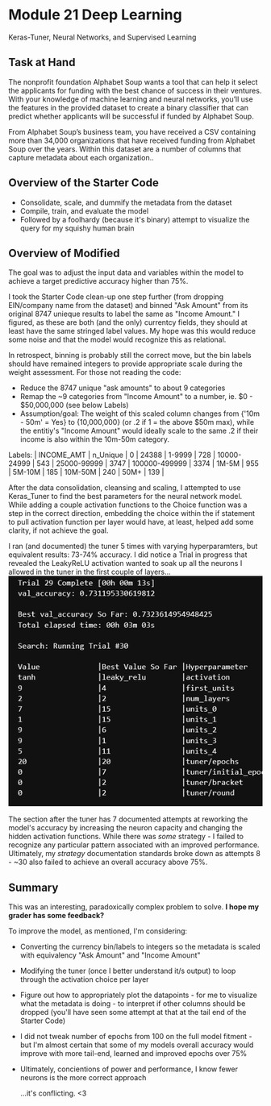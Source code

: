 # Module 21 Deep Learning

Keras-Tuner, Neural Networks, and Supervised Learning

## Task at Hand

The nonprofit foundation Alphabet Soup wants a tool that can help it select the applicants for funding with the best chance of success in their ventures. With your knowledge of machine learning and neural networks, you’ll use the features in the provided dataset to create a binary classifier that can predict whether applicants will be successful if funded by Alphabet Soup.

From Alphabet Soup’s business team, you have received a CSV containing more than 34,000 organizations that have received funding from Alphabet Soup over the years. Within this dataset are a number of columns that capture metadata about each organization..

## Overview of the Starter Code

* Consolidate, scale, and dummify the metadata from the dataset
* Compile, train, and evaluate the model
* Followed by a foolhardy (because it's binary) attempt to visualize the query for my squishy human brain

## Overview of Modified

The goal was to adjust the input data and variables within the model to achieve a target predictive accuracy higher than 75%. 

I took the Starter Code clean-up one step further (from dropping EIN/company name from the dataset) and binned "Ask Amount" from its original 8747 unieque results to label the same as "Income Amount." I figured, as these are both (and the only) currentcy fields, they should at least have the same stringed label values. My hope was this would reduce some noise and that the model would recognize this as relational. 

In retrospect, binning is probably still the correct move, but the bin labels should have remained integers to provide appropriate scale during the weight assessment. For those not reading the code:
* Reduce the 8747 unique "ask amounts" to about 9 categories
* Remap the ~9 categories from "Income Amount" to a number, ie. $0 - $50,000,000 (see below Labels)
* Assumption/goal: The weight of this scaled column changes from {'10m - 50m' = Yes} to {10,000,000} (or .2 if 1 = the above $50m max), while the entitiy's "Income Amount" would ideally scale to the same .2 if their income is also within the 10m-50m category. 

Labels:
| INCOME_AMT | n_Unique |
0  |            24388 |
1-9999  |         728 |
10000-24999  |    543 |
25000-99999  |   3747 |
100000-499999  | 3374 |
1M-5M  |          955 |
5M-10M  |         185 |
10M-50M  |        240 |
50M+  |           139 |

After the data consolidation, cleansing and scaling, I attempted to use Keras_Tuner to find the best parameters for the neural network model. While adding a couple activation functions to the Choice function was a step in the correct direction, embedding the choice within the if statement to pull activation function per layer would have, at least, helped add some clarity, if not achieve the goal. 

I ran (and documented) the tuner 5 times with varying hyperparamters, but equivalent results: 73-74% accuracy. I did notice a Trial in progress that revealed the LeakyReLU activation wanted to soak up all the neurons I allowed in the tuner in the first couple of layers... <br> ![Map Image](check_this.png "Leaky") <br>

The section after the tuner has 7 documented attempts at reworking the model's accuracy by increasing the neuron capacity and changing the hidden activation functions. While there was *some* strategy - I failed to recognize any particular pattern associated with an improved performance. Ultimately, my *strategy* documentation standards broke down as attempts 8 - ~30 also failed to achieve an overall accuracy above 75%. 

## Summary

This was an interesting, paradoxically complex problem to solve. **I hope my grader has some feedback?** 

To improve the model, as mentioned, I'm considering:

* Converting the currency bin/labels to integers so the metadata is scaled with equivalency "Ask Amount" and "Income Amount"
* Modifying the tuner (once I better understand it/s output) to loop through the activation choice per layer
* Figure out how to appropriately plot the datapoints - for me to visualize what the metadata is doing - to interpret if other columns should be dropped (you'll have seen some attempt at that at the tail end of the Starter Code)
* I did not tweak number of epochs from 100 on the full model fitment - but I'm almost certain that some of my models overall accuracy would improve with more tail-end, learned and improved epochs over 75%
* Ultimately, concientions of power and performance, I know fewer neurons is the more correct approach

  ...it's conflicting. <3
